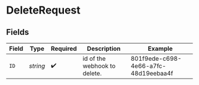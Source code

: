 # DeleteRequest


## Fields

| Field                                | Type                                 | Required                             | Description                          | Example                              |
| ------------------------------------ | ------------------------------------ | ------------------------------------ | ------------------------------------ | ------------------------------------ |
| `ID`                                 | *string*                             | :heavy_check_mark:                   | id of the webhook to delete.         | 801f9ede-c698-4e66-a7fc-48d19eebaa4f |
